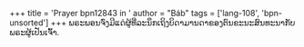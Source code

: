 +++
title = 'Prayer bpn12843 in '
author = "Báb"
tags = ['lang-108', 'bpn-unsorted']
+++
ພຣະພອນຈົ່ງມີແດ່ຜູ້ທີ່ລະນຶກເຖິງບິດາມານດາຂອງຕົນຂະນະສົນທະນາກັບພຣະຜູ້ເປັນເຈົ້າ.
